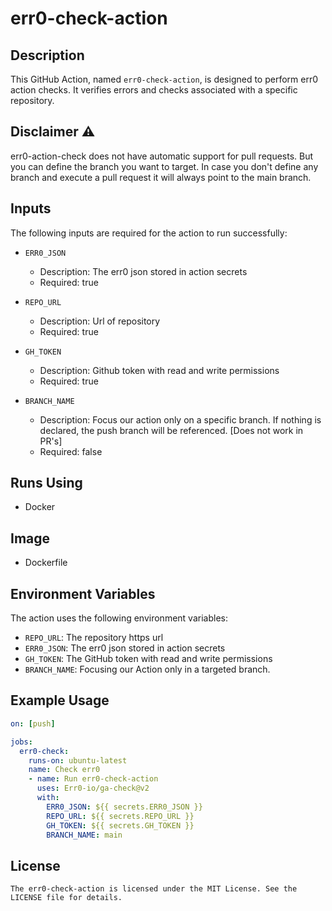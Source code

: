 # err0-check-action

## Description
This GitHub Action, named `err0-check-action`, is designed to perform err0 action checks. It verifies errors and checks associated with a specific repository.

## Disclaimer ⚠️
err0-action-check does not have automatic support for pull requests. But you can define the branch you want to target. In case you don't define any branch and execute a pull request it will always point to the main branch.

## Inputs
The following inputs are required for the action to run successfully:

- `ERR0_JSON`
  - Description: The err0 json stored in action secrets
  - Required: true

- `REPO_URL`
  - Description: Url of repository
  - Required: true

- `GH_TOKEN`
  - Description: Github token with read and write permissions
  - Required: true

- `BRANCH_NAME`
  - Description: Focus our action only on a specific branch. If nothing is declared, the push branch will be referenced. [Does not work in PR's]
  - Required: false

## Runs Using
- Docker

## Image
- Dockerfile

## Environment Variables
The action uses the following environment variables:

- `REPO_URL`: The repository https url
- `ERR0_JSON`: The err0 json stored in action secrets
- `GH_TOKEN`: The GitHub token with read and write permissions
- `BRANCH_NAME`: Focusing our Action only in a targeted branch.

## Example Usage
```yaml
on: [push]

jobs:
  err0-check:
    runs-on: ubuntu-latest
    name: Check err0
    - name: Run err0-check-action
      uses: Err0-io/ga-check@v2
      with:
        ERR0_JSON: ${{ secrets.ERR0_JSON }}
        REPO_URL: ${{ secrets.REPO_URL }}
        GH_TOKEN: ${{ secrets.GH_TOKEN }}
        BRANCH_NAME: main


```
## License
```
The err0-check-action is licensed under the MIT License. See the LICENSE file for details.
```

